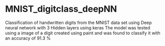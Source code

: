 # MNIST_digitclass_deepNN
Classification of handwritten digits from the MNIST data set using Deep neural network with 3 Hidden layers using keras 
The model was tested using a image of a digit created using paint and was found to classify it with an accuracy of 91.3 %
